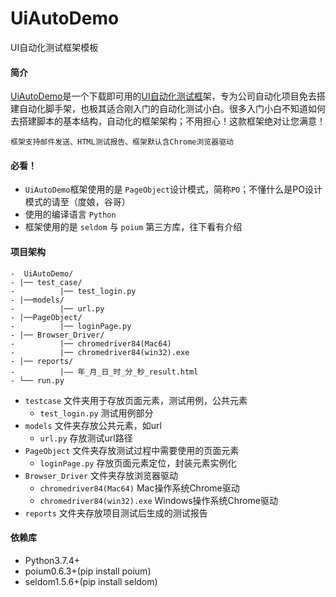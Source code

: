 # UiAutoDemo
UI自动化测试框架模板

#### 简介

<u>UiAutoDemo</u>是一个下载即可用的<u>UI自动化测试框</u>架，专为公司自动化项目免去搭建自动化脚手架，也极其适合刚入门的自动化测试小白。很多入门小白不知道如何去搭建脚本的基本结构，自动化的框架架构；不用担心！这款框架绝对让您满意！

```框架支持邮件发送、HTML测试报告、框架默认含Chrome浏览器驱动```  

#### 必看！

+ ```UiAutoDemo```框架使用的是 ```PageObject```设计模式，简称```PO```；不懂什么是PO设计模式的请至（度娘，谷哥）
+ 使用的编译语言 ```Python```
+ 框架使用的是 ```seldom``` 与 ```poium``` 第三方库，往下看有介绍


#### 项目架构

 ```
-  UiAutoDemo/
- |── test_case/
-          |── test_login.py
- |──models/
-          |── url.py
- |──PageObject/
-          |── loginPage.py
- |── Browser_Driver/
-          |── chromedriver84(Mac64)
-          |── chromedriver84(win32).exe
- |── reports/
-          |—— 年_月_日_时_分_秒_result.html
- └── run.py
```

+ ```testcase``` 文件夹用于存放页面元素，测试用例，公共元素
    + ```test_login.py``` 测试用例部分
+ ```models``` 文件夹存放公共元素，如url
    + ```url.py``` 存放测试url路径
+ ```PageObject``` 文件夹存放测试过程中需要使用的页面元素
    + ```loginPage.py``` 存放页面元素定位，封装元素实例化
+ ```Browser_Driver``` 文件夹存放浏览器驱动
    + ```chromedriver84(Mac64)``` Mac操作系统Chrome驱动
    + ```chromedriver84(win32).exe``` Windows操作系统Chrome驱动
+ ```reports``` 文件夹存放项目测试后生成的测试报告

#### 依赖库

+  Python3.7.4+
+  poium0.6.3+(pip install poium)
+  seldom1.5.6+(pip install seldom)


